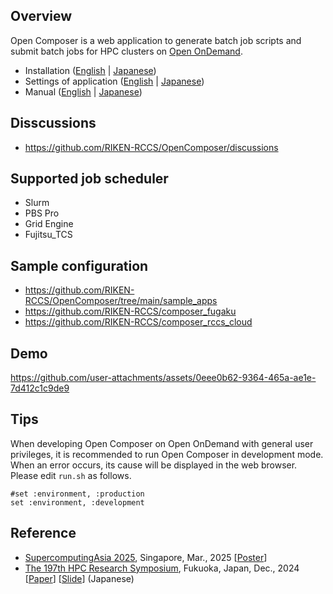 ## Overview

Open Composer is a web application to generate batch job scripts and submit batch jobs for HPC clusters on [Open OnDemand](https://openondemand.org/).

- Installation (<a href="https://riken-rccs.github.io/OpenComposer/docs/install.html">English</a> | <a href="https://riken-rccs.github.io/OpenComposer/docs/install_ja.html">Japanese</a>)
- Settings of application ([English](./docs/APP_en.md)  | [Japanese](./docs/APP_ja.md))
- Manual (<a href="https://riken-rccs.github.io/OpenComposer/docs/manual.html">English</a> | <a href="https://riken-rccs.github.io/OpenComposer/docs/manual_ja.html">Japanese</a>)

## Disscussions
- https://github.com/RIKEN-RCCS/OpenComposer/discussions

## Supported job scheduler
- Slurm
- PBS Pro
- Grid Engine
- Fujitsu_TCS

## Sample configuration
- https://github.com/RIKEN-RCCS/OpenComposer/tree/main/sample_apps
- https://github.com/RIKEN-RCCS/composer_fugaku
- https://github.com/RIKEN-RCCS/composer_rccs_cloud

## Demo
https://github.com/user-attachments/assets/0eee0b62-9364-465a-ae1e-7d412c1c9de9

## Tips
When developing Open Composer on Open OnDemand with general user privileges,
it is recommended to run Open Composer in development mode.
When an error occurs, its cause will be displayed in the web browser.
Please edit `run.sh` as follows.

```
#set :environment, :production
set :environment, :development
```

## Reference
- [SupercomputingAsia 2025](https://sca25.sc-asia.org/), Singapore, Mar., 2025 [[Poster](https://mnakao.net/data/2025/sca.pdf)]
- [The 197th HPC Research Symposium](https://www.ipsj.or.jp/kenkyukai/event/arc251hpc197.html), Fukuoka, Japan, Dec., 2024 [[Paper](https://mnakao.net/data/2024/HPC197.pdf)] [[Slide](https://mnakao.net/data/2024/HPC197-slide.pdf)] (Japanese)

